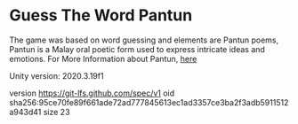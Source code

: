 # Guess The Word Pantun
The game was based on word guessing and elements are Pantun poems, 
Pantun is a Malay oral poetic form used to express intricate ideas and emotions.
For More Information about Pantun, [here](https://en.wikipedia.org/wiki/Pantun)

Unity version: 2020.3.19f1

version https://git-lfs.github.com/spec/v1
oid sha256:95ce70fe89f661ade72ad777845613ec1ad3357ce3ba2f3adb5911512a943d41
size 23
